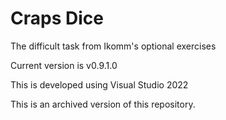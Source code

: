 # Craps Dice
The difficult task from Ikomm's optional exercises

Current version is v0.9.1.0

This is developed using Visual Studio 2022

This is an archived version of this repository.
